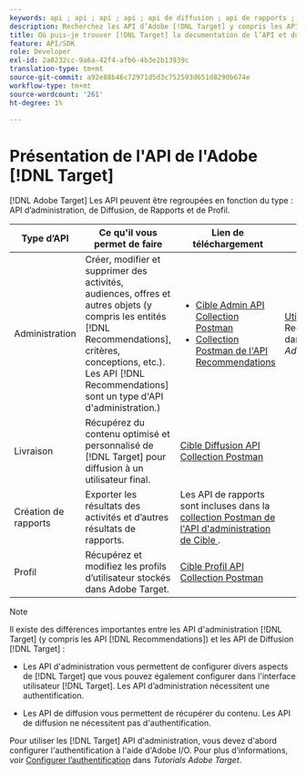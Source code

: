 ```yaml
---
keywords: api ; api ; api ; api ; api de diffusion ; api de rapports ; api de profil ; api
description: Recherchez les API d’Adobe [!DNL Target] y compris les API d’administration, de Diffusion, de Rapports et de Profil.
title: Où puis-je trouver [!DNL Target] la documentation de l’API et du SDK ?
feature: API/SDK
role: Developer
exl-id: 2a0232cc-9a6a-42f4-afb6-4b3e2b13939c
translation-type: tm+mt
source-git-commit: a92e88b46c72971d5d3c752593d651d8290b674e
workflow-type: tm+mt
source-wordcount: '261'
ht-degree: 1%

---
```


# Présentation de l&#39;API de l&#39;Adobe [!DNL Target]

[!DNL Adobe Target] Les API peuvent être regroupées en fonction du type : API d’administration, de Diffusion, de Rapports et de Profil.

| Type d’API | Ce qu&#39;il vous permet de faire | Lien de téléchargement | Autres liens utiles |
| --- | --- | --- |--- |
| Administration | Créer, modifier et supprimer des activités, audiences, offres et autres objets (y compris les entités [!DNL Recommendations], critères, conceptions, etc.). Les API [!DNL Recommendations] sont un type d&#39;API d&#39;administration.) | <UL><li>[Cible Admin API Collection Postman](https://developers.adobetarget.com/api/#admin-postman-collection)</li><li>[Collection Postman de l&#39;API Recommendations](https://developers.adobetarget.com/api/recommendations/#section/Postman)</li></ul> | [Utiliser les ](https://experienceleague.adobe.com/docs/target-learn/recommendations-api-tutorial/recs-api-overview.html) API Recommendations dans  *les Tutorials Adobe Target* |
| Livraison | Récupérez du contenu optimisé et personnalisé de [!DNL Target] pour diffusion à un utilisateur final. | [Cible Diffusion API Collection Postman](https://developers.adobetarget.com/api/delivery-api/#section/Getting-Started/Postman-Collection) |  |
| Création de rapports | Exporter les résultats des activités et d’autres résultats de rapports. | Les API de rapports sont incluses dans la [collection Postman de l&#39;API d&#39;administration de Cible ](https://developers.adobetarget.com/api/#admin-postman-collection). |  |
| Profil | Récupérez et modifiez les profils d’utilisateur stockés dans Adobe Target. | [Cible Profil API Collection Postman](https://developers.adobetarget.com/api/#profiles) |  |

>[!NOTE]
>
>Il existe des différences importantes entre les API d&#39;administration [!DNL Target] (y compris les API [!DNL Recommendations]) et les API de Diffusion [!DNL Target] :
>
>* Les API d&#39;administration vous permettent de configurer divers aspects de [!DNL Target] que vous pouvez également configurer dans l&#39;interface utilisateur [!DNL Target]. Les API d’administration nécessitent une authentification.
   >
   >
* Les API de diffusion vous permettent de récupérer du contenu. Les API de diffusion ne nécessitent pas d&#39;authentification.
>
>
Pour utiliser les [!DNL Target] API d&#39;administration, vous devez d&#39;abord configurer l&#39;authentification à l&#39;aide d&#39;Adobe I/O. Pour plus d’informations, voir [Configurer l’authentification](https://experienceleague.adobe.com/docs/target-learn/tutorials/apis/configure-io-target-integration.html) dans *Tutorials Adobe Target*.
